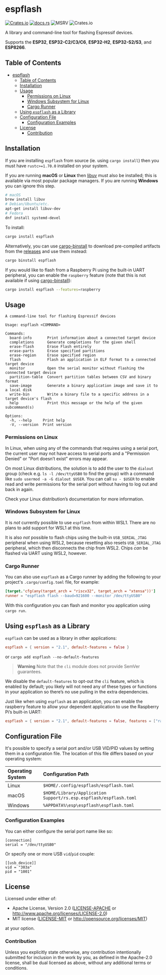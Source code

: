 # espflash

[![Crates.io](https://img.shields.io/crates/v/espflash?labelColor=1C2C2E&color=C96329&logo=Rust&style=flat-square)](https://crates.io/crates/espflash)
[![docs.rs](https://img.shields.io/docsrs/espflash?labelColor=1C2C2E&color=C96329&logo=rust&style=flat-square)](https://docs.rs/espflash)
![MSRV](https://img.shields.io/badge/MSRV-1.70-blue?labelColor=1C2C2E&logo=Rust&style=flat-square)
![Crates.io](https://img.shields.io/crates/l/espflash?labelColor=1C2C2E&style=flat-square)

A library and command-line tool for flashing Espressif devices.

Supports the **ESP32**, **ESP32-C2/C3/C6**, **ESP32-H2**, **ESP32-S2/S3**, and **ESP8266**.

## Table of Contents

- [espflash](#espflash)
  - [Table of Contents](#table-of-contents)
  - [Installation](#installation)
  - [Usage](#usage)
    - [Permissions on Linux](#permissions-on-linux)
    - [Windows Subsystem for Linux](#windows-subsystem-for-linux)
    - [Cargo Runner](#cargo-runner)
  - [Using `espflash` as a Library](#using-espflash-as-a-library)
  - [Configuration File](#configuration-file)
    - [Configuration Examples](#configuration-examples)
  - [License](#license)
    - [Contribution](#contribution)

## Installation

If you are installing `espflash` from source (ie. using `cargo install`) then you must have `rustc>=1.70.0` installed on your system.

If you are running **macOS** or **Linux** then [libuv] must also be installed; this is available via most popular package managers. If you are running **Windows** you can ignore this step.

```bash
# macOS
brew install libuv
# Debian/Ubuntu/etc.
apt-get install libuv-dev
# Fedora
dnf install systemd-devel
```

To install:

```bash
cargo install espflash
```

Alternatively, you can use [cargo-binstall] to download pre-compiled artifacts from the [releases] and use them instead:

```bash
cargo binstall espflash
```

If you would like to flash from a Raspberry Pi using the built-in UART peripheral, you can enable the `raspberry` feature (note that this is not available if using [cargo-binstall]):

```bash
cargo install espflash --features=raspberry
```

[libuv]: https://libuv.org/
[cargo-binstall]: https://github.com/cargo-bins/cargo-binstall
[releases]: https://github.com/esp-rs/espflash/releases

## Usage

```text
A command-line tool for flashing Espressif devices

Usage: espflash <COMMAND>

Commands:
  board-info       Print information about a connected target device
  completions      Generate completions for the given shell
  erase-flash      Erase Flash entirely
  erase-parts      Erase specified partitions
  erase-region     Erase specified region
  flash            Flash an application in ELF format to a connected target device
  monitor          Open the serial monitor without flashing the connected target device
  partition-table  Convert partition tables between CSV and binary format
  save-image       Generate a binary application image and save it to a local disk
  write-bin        Write a binary file to a specific address in a target device's flash
  help             Print this message or the help of the given subcommand(s)

Options:
  -h, --help     Print help
  -V, --version  Print version
```

### Permissions on Linux

In Linux, when using any of the commands that requires using a serial port, the current user may not have access to serial ports and a "Permission Denied" or "Port doesn’t exist" errors may appear.

On most Linux distributions, the solution is to add the user to the `dialout` group (check e.g. `ls -l /dev/ttyUSB0` to find the group) with a command like `sudo usermod -a -G dialout $USER`. You can call `su - $USER` to enable read and write permissions for the serial port without having to log out and back in again.

Check your Linux distribution’s documentation for more information.

### Windows Subsystem for Linux

It is _not_ currently possible to use `espflash` from within WSL1. There are no plans to add support for WSL1 at this time.

It is also _not_ possible to flash chips using the built-in `USB_SERIAL_JTAG` peripheral when using WSL2, because resetting also resets `USB_SERIAL_JTAG` peripheral, which then disconnects the chip from WSL2. Chips _can_ be flashed via UART using WSL2, however.

### Cargo Runner

You can also use `espflash` as a Cargo runner by adding the following to your project's `.cargo/config.toml` file, for example:

```toml
[target.'cfg(any(target_arch = "riscv32", target_arch = "xtensa"))']
runner = "espflash flash --baud=921600 --monitor /dev/ttyUSB0"
```

With this configuration you can flash and monitor you application using `cargo run`.

## Using `espflash` as a Library

`espflash` can be used as a library in other applications:
```toml
espflash = { version = "2.1", default-features = false }
```
or `cargo add espflash --no-default-features`

> **Warning**
> Note that the `cli` module does not provide SemVer guarantees.

We disable the `default-features` to opt-out the `cli` feature, which is enabled by default; you likely will not need any of these types or functions in your application so there’s no use pulling in the extra dependencies.

Just like when using `espflash` as an application, you can enable the raspberry feature to allow your dependent application to use the Raspberry Pi’s built-in UART:

```toml
espflash = { version = "2.1", default-features = false, features = ["raspberry"] }
```

## Configuration File

It's possible to specify a serial port and/or USB VID/PID values by setting them in a configuration file. The location of this file differs based on your operating system:

| Operating System | Configuration Path                                                |
| :--------------- | :---------------------------------------------------------------- |
| Linux            | `$HOME/.config/espflash/espflash.toml`                            |
| macOS            | `$HOME/Library/Application Support/rs.esp.espflash/espflash.toml` |
| Windows          | `%APPDATA%\esp\espflash\espflash.toml`                            |

### Configuration Examples

You can either configure the serial port name like so:

```
[connection]
serial = "/dev/ttyUSB0"
```

Or specify one or more USB `vid`/`pid` couple:

```
[[usb_device]]
vid = "303a"
pid = "1001"
```

## License

Licensed under either of:

- Apache License, Version 2.0 ([LICENSE-APACHE](../LICENSE-APACHE) or http://www.apache.org/licenses/LICENSE-2.0)
- MIT license ([LICENSE-MIT](../LICENSE-MIT) or http://opensource.org/licenses/MIT)

at your option.

### Contribution

Unless you explicitly state otherwise, any contribution intentionally submitted for inclusion in
the work by you, as defined in the Apache-2.0 license, shall be dual licensed as above, without
any additional terms or conditions.
